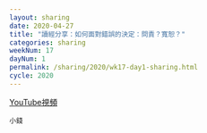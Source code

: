 ```yaml
---
layout: sharing
date: 2020-04-27
title: "讀經分享：如何面對錯誤的決定：問責？寬恕？"
categories: sharing
weekNum: 17
dayNum: 1
permalink: /sharing/2020/wk17-day1-sharing.html
cycle: 2020
---
```


[YouTube視頻](https://youtu.be/OF7u9-u0V0I)

`小錢`
